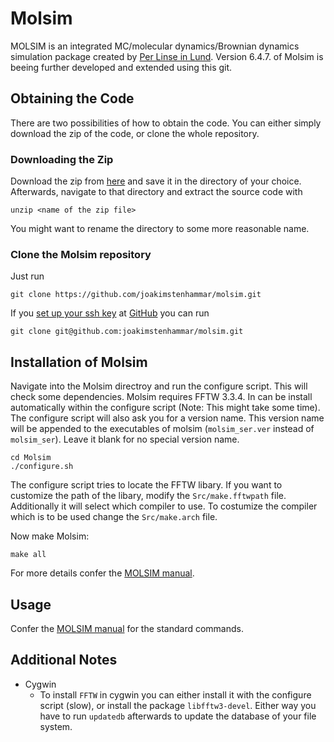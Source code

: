 Molsim
==============

MOLSIM is an  integrated MC/molecular dynamics/Brownian dynamics simulation package created by [Per Linse in Lund](http://www.polyelectrolytes2002.fkem1.lu.se/). Version 6.4.7. of Molsim is beeing further developed and extended using this git.

Obtaining the Code
------------------
There are two possibilities of how to obtain the code. You can either simply download the zip of the code, or clone the whole repository.
### Downloading the Zip
Download the zip from [here](https://github.com/joakimstenhammar/molsim/archive/master.zip) and save it in the directory of your choice. Afterwards, navigate to that directory and extract the source code with
```
unzip <name of the zip file>
```
You might want to rename the directory to some more reasonable name.

### Clone the Molsim repository
Just run
```shell
git clone https://github.com/joakimstenhammar/molsim.git
```
If you [set up your ssh key](https://help.github.com/articles/connecting-to-github-with-ssh/) at [GitHub](https://github.com/) you can run
```shell
git clone git@github.com:joakimstenhammar/molsim.git
```
Installation of Molsim
----------------------

Navigate into the Molsim directroy and run the configure script. This will check some dependencies. Molsim requires FFTW 3.3.4. In can be install automatically within the configure script (Note: This might take some time). The configure script will also ask you for a version name. This version name will be appended to the executables of molsim (`molsim_ser.ver` instead of `molsim_ser`). Leave it blank for no special version name.
```shell
cd Molsim
./configure.sh
```
The configure script tries to locate the FFTW libary. If you want to customize the path of the libary, modify the `Src/make.fftwpath` file. Additionally it will select which compiler to use. To costumize the compiler which is to be used change the `Src/make.arch` file.

Now make Molsim:
```shell
make all
```
For more details confer the [MOLSIM manual](documentation.pdf).

Usage
-----
Confer the [MOLSIM manual](documentation.pdf) for the standard commands.

Additional Notes
----------------
* Cygwin
  * To install `FFTW` in cygwin you can either install it with the configure script (slow), or install the package `libfftw3-devel`. Either way you have to run `updatedb` afterwards to update the database of your file system.
